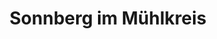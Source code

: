 ---
title: Sonnberg im Mühlkreis
url: /sonnberg-im-muehlkreis/
latitude: 48.438
longitude: 14.294
---